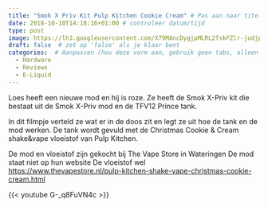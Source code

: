```yaml
---
title: "Smok X Priv Kit Pulp Kitchen Cookie Cream" # Pas aan naar titel
date: 2018-10-10T14:18:16+01:00 # controleer datum/tijd
type: post
image: https://lh3.googleusercontent.com/X79MAncDygjpMLRL2fskFZlr-judjpmOWtvCLjlY9IbEKbG1dl75f1IrSvEXJRWyt2WiuMQyWZvZHlZJlAzMQJTROPAHbL1ll1r8qkuNuG3M2Ux-nFaw9jBDiwno6CaqNnCnZFJNe3n5Ke6MBBYt1Zk7kbciJkuJ4xKtVvYv4v-S3HauSHXSjNM4RlEsfbkAEgbJJ2wQIW6ahj_hoxPWOcDuSFDm39x6DttAmXAKIUcVG8hE4qLTDbO0V7yu5aBveBIYP9OyOo9kwT_5-Vk_5yX2q7_HfilGNqdOu0dLy2ZW_Bid97IxNl4FG1Xd11ouOB5Z7QjL5a4FGgt50SlTVY_q95y8AnMm3v-bxympH9N3_ScNYH22H-ElaUPctbwCmfpXMSKGHhGYsHkomS8ND-lRpOr-41V6h9lPYZRmu8307ZqK-Y3BedFDdNYnVXeZXyN246NDhrPEXDnke7uf2evtqHcUj6-w5NnSC7-xNtnhJTsyVyx2QG4-nfYR2y9REeUDgOvrNbeLJYARptf899IXJfkjDqlAqwJcEcvq2PgYjnEu7n6hUaeZ_lTZBkLD2wn6QGBDkMWSSDPzjS9jls2ghxEvGEXw1Qp42JHUgk2GyvrVJpu0TNUtp5-S7kOylFO3EokYfQGbYZo4_qpTWptTPptwDG8gj-Xco8WzossdW9HsuMRivJmtgU6Xlsxpo8ng4DG8VB4gTfIGIVA=w960-h540-no
draft: false  # zet op 'false' als je klaar bent
categories:  # Aanpassen (hou deze vorm aan, gebruik geen tabs, alleen spaties)
  - Hardware
  - Reviews
  - E-Liquid
---
```


Loes heeft een nieuwe mod en hij is roze. 
Ze heeft de Smok X-Priv kit die bestaat uit de Smok X-Priv mod en de TFV12 Prince tank. 
 
In dit filmpje verteld ze wat er in de doos zit en legt ze uit hoe de tank en de mod werken. 
De tank wordt gevuld met de Christmas Cookie & Cream shake&vape vloeistof van Pulp Kitchen. 

De mod en vloeistof zijn gekocht bij The Vape Store in Wateringen
De mod staat niet op hun website 
De vloeistof wel
https://www.thevapestore.nl/pulp-kitchen-shake-vape-christmas-cookie-cream.html

{{< youtube G-_q8FuVN4c >}}